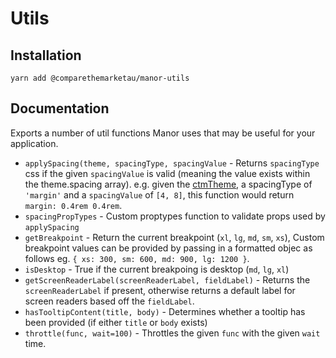 # Utils

## Installation

`yarn add @comparethemarketau/manor-utils`


## Documentation

Exports a number of util functions Manor uses that may be useful for your application.

* `applySpacing(theme, spacingType, spacingValue` - Returns `spacingType` css if the given `spacingValue`
is valid (meaning the value exists within the theme.spacing array). e.g. given the [ctmTheme](../Themes/ctm.theme.js),
a spacingType of `'margin'` and a `spacingValue` of `[4, 8]`, this function would return `margin: 0.4rem 0.4rem`.
* `spacingPropTypes` - Custom proptypes function to validate props used by `applySpacing`
* `getBreakpoint` - Return the current breakpoint (`xl`, `lg`, `md`, `sm`, `xs`), Custom breakpoint values can be provided by passing in a formatted objec as follows eg. `{ xs: 300, sm: 600, md: 900, lg: 1200 }`.
* `isDesktop` - True if the current breakpoing is desktop (`md`, `lg`, `xl`)
* `getScreenReaderLabel(screenReaderLabel, fieldLabel)` - Returns the `screenReaderLabel` if present, otherwise
returns a default label for screen readers based off the `fieldLabel`.  
* `hasTooltipContent(title, body)` - Determines whether a tooltip has been provided (if either `title` or `body` exists)
* `throttle(func, wait=100)` - Throttles the given `func` with the given `wait` time.
